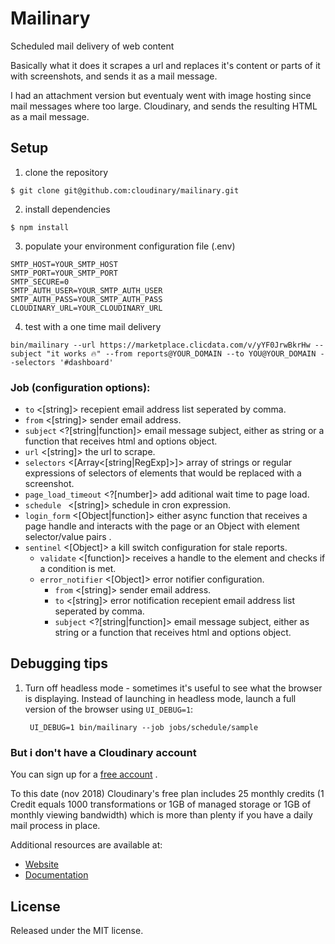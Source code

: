Mailinary
==========

Scheduled mail delivery of web content

Basically what it does it scrapes a url and replaces it's content or parts of it with screenshots, and sends it as a mail message.

I had an attachment version but eventualy went with image hosting since mail messages where too large.
Cloudinary, and sends the resulting HTML as a  mail message.


## Setup 

1. clone the repository 
```
$ git clone git@github.com:cloudinary/mailinary.git
```
2. install dependencies
```
$ npm install
```
3. populate your environment configuration file (.env) 

```
SMTP_HOST=YOUR_SMTP_HOST
SMTP_PORT=YOUR_SMTP_PORT
SMTP_SECURE=0
SMTP_AUTH_USER=YOUR_SMTP_AUTH_USER
SMTP_AUTH_PASS=YOUR_SMTP_AUTH_PASS
CLOUDINARY_URL=YOUR_CLOUDINARY_URL
```
4. test with a one time mail delivery
```
bin/mailinary --url https://marketplace.clicdata.com/v/yYF0JrwBkrHw --subject "it works 🔥" --from reports@YOUR_DOMAIN --to YOU@YOUR_DOMAIN --selectors '#dashboard'
```


### Job (configuration options): 

- `to` <[string]> recepient email address list seperated by comma.
- `from` <[string]> sender email address.
- `subject` <?[string|function]> email message subject, either as string or a function that receives html and options object.
- `url` <[string]> the url to scrape.
- `selectors` <[Array<[string|RegExp]>]> array of strings or regular expressions of selectors of elements that would be replaced with a screenshot.
- `page_load_timeout` <?[number]> add aditional wait time to page load.
- `schedule ` <[string]> schedule in cron expression.
- `login_form` <[Object|function]> either async function that receives a page handle and interacts with the page or an Object with element selector/value pairs .
- `sentinel` <[Object]> a kill switch configuration for stale reports.
  - `validate` <[function]> receives a handle to the element and checks if a condition is met.
  - `error_notifier` <[Object]> error notifier configuration.
    - `from` <[string]> sender email address.
    - `to` <[string]> error notification recepient email address list seperated by comma.
    - `subject` <?[string|function]> email message subject, either as string or a function that receives html and options object.


## Debugging tips

1. Turn off headless mode - sometimes it's useful to see what the browser is
   displaying. Instead of launching in headless mode, launch a full version of
   the browser using  `UI_DEBUG=1`:

        UI_DEBUG=1 bin/mailinary --job jobs/schedule/sample


### But i don't have a Cloudinary account

You can sign up for a [free account](https://cloudinary.com/users/register/free) .

To this date (nov 2018) Cloudinary's free plan includes 25 monthly credits (1 Credit equals 1000 transformations or 1GB of managed storage or 1GB of monthly viewing bandwidth)
which is more than plenty if you have a daily mail process in place.

Additional resources are available at:

* [Website](https://cloudinary.com)
* [Documentation](https://cloudinary.com/documentation)

## License #######################################################################

Released under the MIT license.

